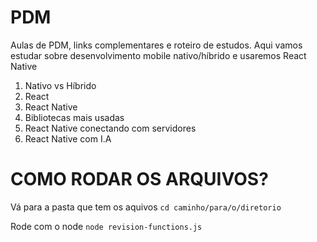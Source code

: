 # PDM
Aulas de PDM, links complementares e roteiro de estudos.
Aqui vamos estudar sobre desenvolvimento mobile nativo/híbrido e usaremos React Native

1. Nativo vs Híbrido
2. React
3. React Native
4. Bibliotecas mais usadas
5. React Native conectando com servidores
6. React Native com I.A

# COMO RODAR OS ARQUIVOS?
Vá para a pasta que tem os aquivos
`cd caminho/para/o/diretorio`

Rode com o node
`node revision-functions.js`
